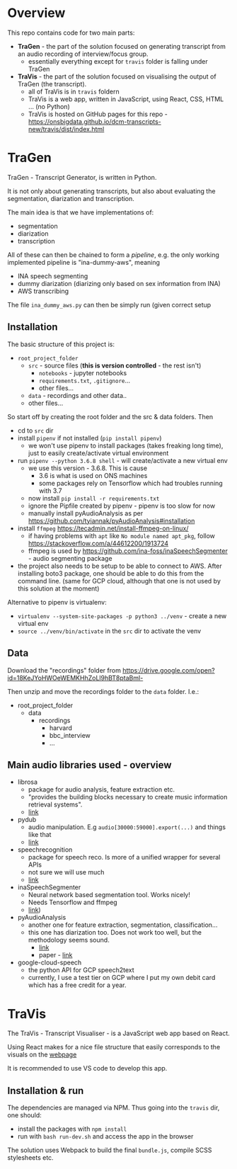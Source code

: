 # Overview

This repo contains code for two main parts:
- **TraGen** - the part of the solution focused on generating transcript from an audio recording of interview/focus group. 
  - essentially everything except for `travis` folder is falling under TraGen
- **TraVis** - the part of the solution focused on visualising the output of TraGen (the transcript).
  - all of TraVis is in `travis` foldern
  - TraVis is a web app, written in JavaScript, using React, CSS, HTML ... (no Python)
  - TraVis is hosted on GitHub pages for this repo - https://onsbigdata.github.io/dcm-transcripts-new/travis/dist/index.html 


# TraGen

TraGen - Transcript Generator, is written in Python.

It is not only about generating transcripts, but also about evaluating
the segmentation, diarization and transcription.

The main idea is that we have implementations of:
- segmentation
- diarization
- transcription

All of these can then be chained to form a *pipeline*, e.g. the only working
implemented pipeline is "ina-dummy-aws", meaning
- INA speech segmenting
- dummy diarization (diarizing only based on sex information from INA)
- AWS transcribing

The file `ina_dummy_aws.py` can then be simply run (given correct setup

## Installation

The basic structure of this project is:
* `root_project_folder`
    * `src` - source files (**this is version controlled** - the rest isn't)
        * `notebooks` - jupyter notebooks
        * `requirements.txt`, `.gitignore`...
        * other files...
    * `data` - recordings and other data..
    *  other files...

So start off by creating the root folder and the src & data folders. Then
* cd to `src` dir
* install `pipenv` if not installed (`pip install pipenv`)
    * we won't use pipenv to install packages (takes freaking long time), just
    to easily create/activate virtual environment
* run `pipenv --python 3.6.8 shell` - will create/activate a new virtual env
    * we use this version - 3.6.8. This is cause
        * 3.6 is what is used on ONS machines
        * some packages rely on Tensorflow which had troubles running with 3.7
    * now install `pip install -r requirements.txt`
    * ignore the Pipfile created by pipenv - pipenv is too slow for now
    * manually install pyAudioAnalysis as per https://github.com/tyiannak/pyAudioAnalysis#installation
* install `ffmpeg` https://tecadmin.net/install-ffmpeg-on-linux/
    * if having problems with `apt` like `No module named apt_pkg`, follow
    https://stackoverflow.com/a/44612200/1913724
    * ffmpeg is used by https://github.com/ina-foss/inaSpeechSegmenter -
    audio segmenting package
* the project also needs to be setup to be able to connect to AWS. After installing boto3 package, one
should be able to do this from the command line. (same for GCP cloud, although that one is not used
by this solution at the moment)

Alternative to pipenv is virtualenv:
* `virtualenv --system-site-packages -p python3 ../venv` - create a new virtual env
* `source ../venv/bin/activate` in the `src` dir to activate the venv

## Data

Download the "recordings" folder from https://drive.google.com/open?id=18KeJYoHWOeWEMKHhZoLl9hBT8ptaBml-

Then unzip and move the recordings folder to the `data` folder. I.e.:

* root_project_folder
    * data
        * recordings
            * harvard
            * bbc_interview
            * ...

## Main audio libraries used - overview

* librosa
    * package for audio analysis, feature extraction etc.
    * "provides the building blocks necessary to create music information
    retrieval systems".
    * [link](https://librosa.github.io/librosa/)
* pydub
    * audio manipulation. E.g `audio[30000:59000].export(...)` and things like that
    * [link](https://github.com/jiaaro/pydub)
* speechrecognition
    * package for speech reco. Is more of a unified wrapper for several APIs
    * not sure we will use much
    * [link](https://realpython.com/python-speech-recognition/)
* inaSpeechSegmenter
    * Neural network based segmentation tool. Works nicely!
    * Needs Tensorflow and ffmpeg
    * [link](https://github.com/ina-foss/inaSpeechSegmenter))
* pyAudioAnalysis
    * another one for feature extraction, segmentation, classification...
    * this one has diarization too. Does not work too well, but the methodology
    seems sound.
        * [link](https://github.com/tyiannak/pyAudioAnalysis/wiki)
        * paper - [link](https://journals.plos.org/plosone/article?id=10.1371/journal.pone.0144610)
* google-cloud-speech
    * the python API for GCP speech2text
    * currently, I use a test tier on GCP where I put my own debit card
    which has a free credit for a year.
    
# TraVis

The TraVis - Transcript Visualiser - is a JavaScript web app based on React.

Using React makes for a nice file structure that easily corresponds to the
visuals on the [webpage](https://onsbigdata.github.io/dcm-transcripts-new/travis/dist/index.html)

It is recommended to use VS code to develop this app.


## Installation & run

The dependencies are managed via NPM. Thus going into the `travis` dir, one should:
- install the packages with `npm install`
- run with `bash run-dev.sh` and access the app in the browser

The solution uses Webpack to build the final `bundle.js`, compile SCSS
stylesheets etc.